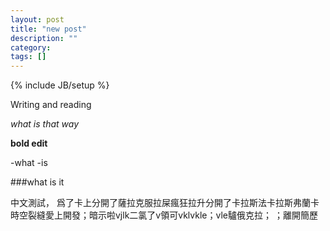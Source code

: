 ```yaml
---
layout: post
title: "new post"
description: ""
category: 
tags: []
---
```

{% include JB/setup %}

Writing and reading

*what is that way*

**bold edit**

-what
-is


###what is it

中文測試， 爲了卡上分開了薩拉克服拉屎瘋狂拉升分開了卡拉斯法卡拉斯弗蘭卡時空裂縫愛上開發；暗示啦vjlk二氯了v領可vklvkle；vle驢俄克拉； ；離開簡歷